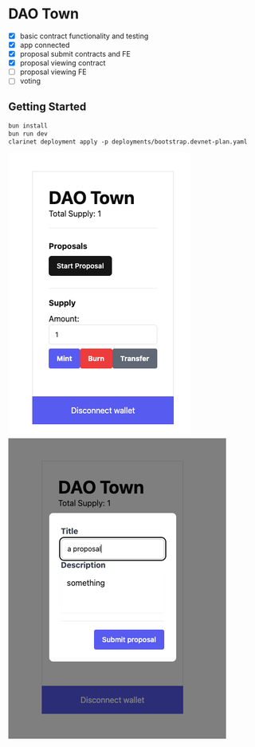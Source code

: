 # DAO Town

- [x] basic contract functionality and testing
- [x] app connected
- [x] proposal submit contracts and FE
- [x] proposal viewing contract
- [ ] proposal viewing FE
- [ ] voting

## Getting Started

```
bun install
bun run dev
clarinet deployment apply -p deployments/bootstrap.devnet-plan.yaml
```

![main](./member-view.png)
![proposal](./proposal.png)
